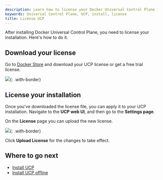 ```yaml
---
description: Learn how to license your Docker Universal Control Plane installation.
keywords: Universal Control Plane, UCP, install, license
title: License UCP
---
```

After installing Docker Universal Control Plane, you need to license your installation. Here's how to do it.

## Download your license

Go to [Docker Store](https://store.docker.com/bundles/docker-datacenter) and download your UCP license or get a free trial license.

![](../images/license-ucp-1.png){: .with-border}

## License your installation

Once you've downloaded the license file, you can apply it to your UCP installation. Navigate to the **UCP web UI**, and then go to the **Settings page**.

On the **License** page you can upload the new license.

![](../images/license-ucp-2.png){: .with-border}

Click **Upload License** for the changes to take effect.

## Where to go next

* [Install UCP](index.md)
* [Install UCP offline](install-offline.md)